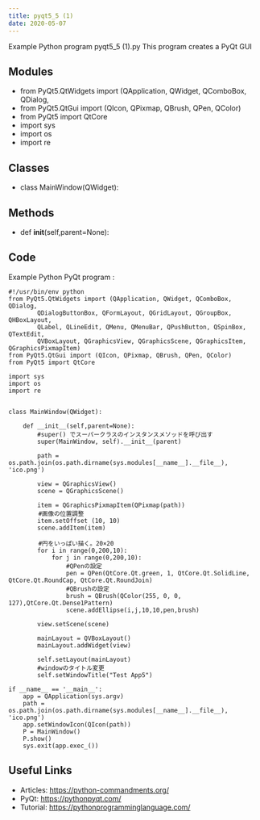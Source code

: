 ```yaml
---
title: pyqt5_5 (1)
date: 2020-05-07
---
```

Example Python program pyqt5_5 (1).py
This program creates a PyQt GUI

## Modules

* from PyQt5.QtWidgets import (QApplication, QWidget, QComboBox, QDialog,
* from PyQt5.QtGui import (QIcon, QPixmap, QBrush, QPen, QColor)
* from PyQt5 import QtCore
* import sys
* import os
* import re

## Classes

* class MainWindow(QWidget):

## Methods

* def __init__(self,parent=None):

## Code

Example Python PyQt program :

    #!/usr/bin/env python
    from PyQt5.QtWidgets import (QApplication, QWidget, QComboBox, QDialog,
            QDialogButtonBox, QFormLayout, QGridLayout, QGroupBox, QHBoxLayout,
            QLabel, QLineEdit, QMenu, QMenuBar, QPushButton, QSpinBox, QTextEdit,
            QVBoxLayout, QGraphicsView, QGraphicsScene, QGraphicsItem, QGraphicsPixmapItem)
    from PyQt5.QtGui import (QIcon, QPixmap, QBrush, QPen, QColor)
    from PyQt5 import QtCore
    
    import sys
    import os
    import re
    
    
    class MainWindow(QWidget):
    
        def __init__(self,parent=None):
            #super() でスーパークラスのインスタンスメソッドを呼び出す
            super(MainWindow, self).__init__(parent)
    
            path = os.path.join(os.path.dirname(sys.modules[__name__].__file__), 'ico.png')
    
            view = QGraphicsView()
            scene = QGraphicsScene()
    
            item = QGraphicsPixmapItem(QPixmap(path))
    　　　　　#画像の位置調整
            item.setOffset (10, 10)
            scene.addItem(item)
    
    　　　　　#円をいっぱい描く。20×20
            for i in range(0,200,10):
                for j in range(0,200,10):
                    #QPenの設定
                    pen = QPen(QtCore.Qt.green, 1, QtCore.Qt.SolidLine, QtCore.Qt.RoundCap, QtCore.Qt.RoundJoin)
                    #QBrushの設定
                    brush = QBrush(QColor(255, 0, 0, 127),QtCore.Qt.Dense1Pattern)
                    scene.addEllipse(i,j,10,10,pen,brush)
    
            view.setScene(scene)
    
            mainLayout = QVBoxLayout()
            mainLayout.addWidget(view)
    
            self.setLayout(mainLayout)
            #windowのタイトル変更
            self.setWindowTitle("Test App5")
    
    if __name__ == '__main__':
        app = QApplication(sys.argv)
        path = os.path.join(os.path.dirname(sys.modules[__name__].__file__), 'ico.png')
        app.setWindowIcon(QIcon(path))
        P = MainWindow()
        P.show()
        sys.exit(app.exec_())

## Useful Links

- Articles: https://python-commandments.org/
- PyQt: https://pythonpyqt.com/
- Tutorial: https://pythonprogramminglanguage.com/
